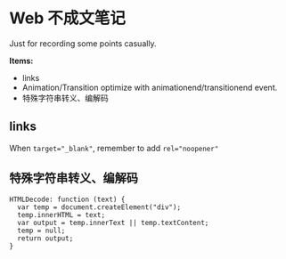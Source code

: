 # Web 不成文笔记

Just for recording some points casually.


**Items:**

* <a> links
* Animation/Transition optimize with animationend/transitionend event.
* 特殊字符串转义、编解码



## <a> links

When <code>target="_blank"</code>, remember to add <code>rel="noopener"</code>


## 特殊字符串转义、编解码

```
HTMLDecode: function (text) {
  var temp = document.createElement("div");
  temp.innerHTML = text;
  var output = temp.innerText || temp.textContent;
  temp = null;
  return output;
}

```
